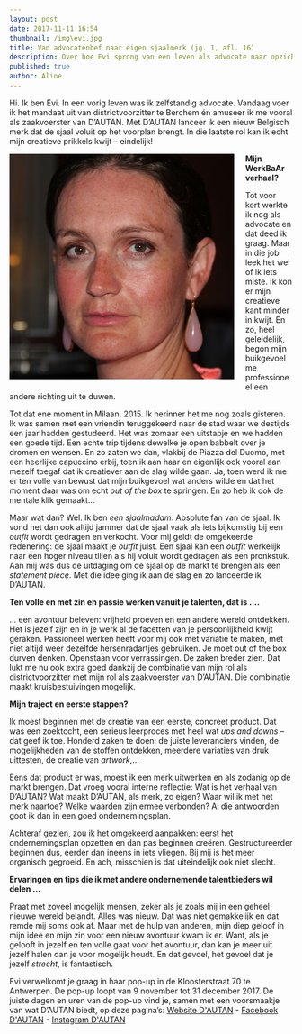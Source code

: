 ```yaml
---
layout: post
date: 2017-11-11 16:54
thumbnail: /img\evi.jpg
title: Van advocatenbef naar eigen sjaalmerk (jg. 1, afl. 16)
description: Over hoe Evi sprong van een leven als advocate naar opzichter van een eigen sjaalmerk
published: true
author: Aline
---
```


Hi. Ik ben Evi. In een vorig leven was ik zelfstandig advocate. Vandaag voer ik het mandaat uit van districtvoorzitter te Berchem én amuseer ik me vooral als zaakvoerster van D’AUTAN. Met D’AUTAN lanceer ik een nieuw Belgisch merk dat de sjaal voluit op het voorplan brengt. In die laatste rol kan ik echt mijn creatieve prikkels kwijt – eindelijk! 

<img alt="Olivier" class="img-responsive" style="float: left;margin:0 20px 15px 0" src="/img\evi.jpg">

**Mijn WerkBaAr verhaal?**

Tot voor kort werkte ik nog als advocate en dat deed ik graag. Maar in die job leek het wel of ik iets miste. Ik kon er mijn creatieve kant minder in kwijt. En zo, heel geleidelijk, begon mijn buikgevoel me professioneel een andere richting uit te duwen. 

Tot dat ene moment in Milaan, 2015. Ik herinner het me nog zoals gisteren. Ik was samen met een vriendin teruggekeerd naar de stad waar we destijds een jaar hadden gestudeerd. Het was zomaar een uitstapje en we hadden een goede tijd. Een echte trip tijdens dewelke je open babbelt over je dromen en wensen. En zo zaten we dan, vlakbij de Piazza del Duomo, met een heerlijke capuccino erbij, toen ik aan haar en eigenlijk ook vooral aan mezelf toegaf dat ik creatiever aan de slag wilde gaan. Ja, toen werd ik me er ten volle van bewust dat mijn buikgevoel wat anders wilde en dat het moment daar was om echt *out of the box* te springen. En zo heb ik ook de mentale klik gemaakt...

Maar wat dan? Wel. Ik ben *een sjaalmadam*. Absolute fan van de sjaal. Ik vond het dan ook altijd jammer dat de sjaal vaak als iets bijkomstig bij een *outfit* wordt gedragen en verkocht. Voor mij geldt de omgekeerde redenering: de sjaal maakt je *outfit* juist. Een sjaal kan een *outfit* werkelijk naar een hoger niveau tillen als hij voluit wordt gedragen als een pronkstuk. Aan mij was dus de uitdaging om de sjaal op de markt te brengen als een *statement piece*. Met die idee ging ik aan de slag en zo lanceerde ik D’AUTAN. 

**Ten volle en met zin en passie werken vanuit je talenten, dat is ....**

… een avontuur beleven: vrijheid proeven en een andere wereld ontdekken. Het is jezelf zijn en in je werk al de facetten van je persoonlijkheid kwijt geraken. Passioneel werken heeft voor mij ook met variatie te maken, met niet altijd weer dezelfde hersenradartjes gebruiken. Je moet out of the box durven denken. Openstaan voor verrassingen. De zaken breder zien. Dat lukt me nu ook extra goed dankzij de combinatie van mijn rol als districtvoorzitter met mijn rol als zaakvoerster van D’AUTAN. Die combinatie maakt kruisbestuivingen mogelijk.

**Mijn traject en eerste stappen?**

Ik moest beginnen met de creatie van een eerste, concreet product. Dat was een zoektocht, een serieus leerproces met heel wat *ups and downs* – dat geef ik toe. Honderd zaken te doen: de juiste leveranciers vinden, de mogelijkheden van de stoffen ontdekken, meerdere variaties van druk uittesten, de creatie van *artwork*,…

Eens dat product er was, moest ik een merk uitwerken en als zodanig op de markt brengen. Dat vroeg vooral interne reflectie: Wat is het verhaal van D’AUTAN? Wat maakt D’AUTAN, als merk, zo eigen? Waar wil ik met het merk naartoe? Welke waarden zijn ermee verbonden? Al die antwoorden goot ik dan in een goed ondernemingsplan. 

Achteraf gezien, zou ik het omgekeerd aanpakken: eerst het ondernemingsplan opzetten en dan pas beginnen creëren. Gestructureerder beginnen dus, eerder dan ineens in iets vliegen. Bij mij is het meer organisch gegroeid. En ach, misschien is dat uiteindelijk ook niet slecht.

**Ervaringen en tips die ik met andere ondernemende talentbieders wil delen ...**

Praat met zoveel mogelijk mensen, zeker als je zoals mij in een geheel nieuwe wereld belandt. Alles was nieuw. Dat was niet gemakkelijk en dat remde mij soms ook af. Maar met de hulp van anderen, mijn diep geloof in mijn idee en mijn zin voor een nieuw avontuur kwam ik er.  Want, als je gelooft in jezelf en ten volle gaat voor het avontuur, dan kan je meer uit jezelf halen dan je voor mogelijk houdt. En dat gevoel, het gevoel dat je jezelf *strecht*, is fantastisch.

Evi verwelkomt je graag in haar pop-up in de Kloosterstraat 70 te Antwerpen. De pop-up loopt van 9 november tot 31 december 2017. De juiste dagen en uren van de pop-up vind je, samen met een voorsmaakje van wat D’AUTAN biedt, op deze pagina’s: 
[Website D'AUTAN](https://dautan.be/) - [Facebook D'AUTAN](https://www.facebook.com/notes/werkbaar/het-pittig-kopje-van-evi-van-advocatenbef-naar-eigen-sjaalmerk-jg-1-afl-16/546818822329538/) - [Instagram D'AUTAN](https://www.instagram.com/dautan_official/)
